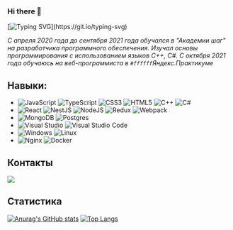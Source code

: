 ### Hi there 👋
[![Typing SVG](https://readme-typing-svg.herokuapp.com?font=Fira+Code&weight=500&size=14&color=030A0E&repeat=false&width=550&height=20&lines=%D0%9C%D0%B5%D0%BD%D1%8F+%D0%B7%D0%BE%D0%B2%D1%83%D1%82+%D0%9C%D0%B8%D1%85%D0%B0%D0%B8%D0%BB%2C+%D1%8F+%D0%B7%D0%B0%D0%BD%D0%B8%D0%BC%D0%B0%D1%8E%D1%81%D1%8C+%D0%BF%D1%80%D0%BE%D0%B3%D1%80%D0%B0%D0%BC%D0%BC%D0%B8%D1%80%D0%BE%D0%B2%D0%B0%D0%BD%D0%B8%D0%B5%D0%BC+%D1%81+2019+%D0%B3%D0%BE%D0%B4%D0%B0.)](https://git.io/typing-svg)

*С апреля 2020 года до сентября 2021 года обучался в "Академии шаг" на разработчика программного обеспечения. Изучал основы программирования с использованием языков С++, С#.
С октября 2021 года обучаюсь на веб-программиста в `#ffffff`Яндекс.Практикуме*

## Навыки: 
- ![JavaScript](https://img.shields.io/badge/javascript-%23323330.svg?style=for-the-badge&logo=javascript&logoColor=%23F7DF1E)
![TypeScript](https://img.shields.io/badge/typescript-%23007ACC.svg?style=for-the-badge&logo=typescript&logoColor=white)
![CSS3](https://img.shields.io/badge/css3-%231572B6.svg?style=for-the-badge&logo=css3&logoColor=white)
![HTML5](https://img.shields.io/badge/html5-%23E34F26.svg?style=for-the-badge&logo=html5&logoColor=white)
![C++](https://img.shields.io/badge/c++-%2300599C.svg?style=for-the-badge&logo=c%2B%2B&logoColor=white)
![C#](https://img.shields.io/badge/c%23-%23239120.svg?style=for-the-badge&logo=c-sharp&logoColor=white)
- ![React](https://img.shields.io/badge/react-%2320232a.svg?style=for-the-badge&logo=react&logoColor=%2361DAFB)
![NestJS](https://img.shields.io/badge/nestjs-%23E0234E.svg?style=for-the-badge&logo=nestjs&logoColor=white)
![NodeJS](https://img.shields.io/badge/node.js-6DA55F?style=for-the-badge&logo=node.js&logoColor=white)
![Redux](https://img.shields.io/badge/redux-%23593d88.svg?style=for-the-badge&logo=redux&logoColor=white)
![Webpack](https://img.shields.io/badge/webpack-%238DD6F9.svg?style=for-the-badge&logo=webpack&logoColor=black)
- ![MongoDB](https://img.shields.io/badge/MongoDB-%234ea94b.svg?style=for-the-badge&logo=mongodb&logoColor=white)
![Postgres](https://img.shields.io/badge/postgres-%23316192.svg?style=for-the-badge&logo=postgresql&logoColor=white)
- ![Visual Studio](https://img.shields.io/badge/Visual%20Studio-5C2D91.svg?style=for-the-badge&logo=visual-studio&logoColor=white)
![Visual Studio Code](https://img.shields.io/badge/Visual%20Studio%20Code-0078d7.svg?style=for-the-badge&logo=visual-studio-code&logoColor=white)
- ![Windows](https://img.shields.io/badge/Windows-0078D6?style=for-the-badge&logo=windows&logoColor=white)
![Linux](https://img.shields.io/badge/Linux-FCC624?style=for-the-badge&logo=linux&logoColor=black)
- ![Nginx](https://img.shields.io/badge/nginx-%23009639.svg?style=for-the-badge&logo=nginx&logoColor=white)
![Docker](https://img.shields.io/badge/docker-%230db7ed.svg?style=for-the-badge&logo=docker&logoColor=white)

## Контакты

<a href="https://t.me/KarkachevichMV" target="_blank">
<img src="https://img.shields.io/badge/Telegram-2CA5E0?style=for-the-badge&logo=telegram&logoColor=white">
</a>

## Статистика
[![Anurag's GitHub stats](https://github-readme-stats.vercel.app/api?username=Karkachevich&show_icons=true&theme=transparent&hide=issues)](https://github.com/Karkachevich/github-readme-stats)
[![Top Langs](https://github-readme-stats.vercel.app/api/top-langs/?username=Karkachevich&layout=compact&show_icons=true&theme=transparent)](https://github.com/Karkachevich/github-readme-stats)

